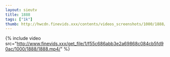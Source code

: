 ```yaml
--- 
layout: sieutv
title: 1888
tags: ["1k"]
thumb: http://hwcdn.finevids.xxx/contents/videos_screenshots/1000/1888/preview.mp4.jpg
---
```

{% include video src="http://www.finevids.xxx/get_file/1/f55c686abb3e2a69868c084cb5fd90ac/1000/1888/1888.mp4/" %} 
